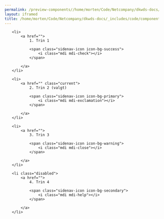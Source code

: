 ```yaml
--- 
permalink: /preview-components//home/morten/Code/Netcompany/dkwds-docs/_includes/code/components/tringuide.html
layout: iframed 
title: /home/morten/Code/Netcompany/dkwds-docs/_includes/code/components/tringuide.html
---
```

<ul class="sidenav-list">

    <li>
        <a href="">
            1. Trin 1

            <span class="sidenav-icon icon-bg-success">
                <i class="mdi mdi-check"></i>
            </span>

        </a>
    </li>

    <li>
        <a href="" class="current">
            2. Trin 2 (valgt)

            <span class="sidenav-icon icon-bg-primary">
                <i class="mdi mdi-exclamation"></i>
            </span>

        </a>
    </li>

    <li>
        <a href="">
            3. Trin 3

            <span class="sidenav-icon icon-bg-warning">
                <i class="mdi mdi-close"></i>
            </span>

        </a>
    </li>

    <li class="disabled">
        <a href="">
            4. Trin 4

            <span class="sidenav-icon icon-bg-secondary">
                <i class="mdi mdi-help"></i>
            </span>

        </a>
    </li>

</ul>